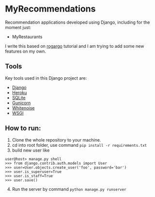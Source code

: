
# MyRecommendations

Recommendation applications developed using Django, including for the moment just:

- MyRestaurants

I write this based on [rogargo](https://github.com/rogargon/myrecommendations) tutorial and I am trying to add some new features on my own.

## Tools
Key tools used in this Django project are:

* [Django](https://www.djangoproject.com/)
* [Heroku](https://www.heroku.com/python)
* [SQLite](https://www.sqlite.org/)
* [Gunicorn](http://gunicorn.org/)
* [Whitenoise](https://pypi.python.org/pypi/whitenoise)
* [WSGI](https://wsgi.readthedocs.io/en/latest/)

## How to run:
1. Clone the whole repository to your machine.
2. cd into root folder, use command `pip install -r requirements.txt`
3. build new user like
```
user@host> manage.py shell
>>> from django.contrib.auth.models import User
>>> user=User.objects.create_user('foo', password='bar')
>>> user.is_superuser=True
>>> user.is_staff=True
>>> user.save()
```
4. Run the server by command `python manage.py runserver`